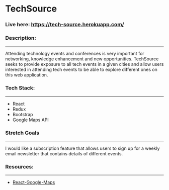 # TechSource

### Live here: https://tech-source.herokuapp.com/

### Description: 
-----------------------------------------------
Attending technology events and conferences is very important for networking, knowledge enhancement and new opportunities. TechSource seeks to provide exposure to all tech events in a given cities and allow users interested in attending tech events to be able to explore different ones on this web application. 

### Tech Stack: 
-----------------------------------------------
- React 
- Redux
- Bootstrap 
- Google Maps API 


### Stretch Goals
-----------------------------------------------
I would like a subscription feature that allows users to sign up for a weekly email newsletter that contains details of different events. 

### Resources:
-----------------------------------------------
* [React-Google-Maps](https://github.com/tomchentw/react-google-maps)

